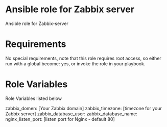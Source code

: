 # Ansible role for Zabbix server
Ansible role for Zabbix-server

# Requirements
No special requirements, note that this role requires root access, so either run with a global become: yes, or invoke the role in your playbook.

# Role Variables 
Role Variables listed below

zabbix_domen: [Your Zabbix domain]
zabbix_timezone: [timezone for your Zabbix server]
zabbix_database_user:
zabbix_database_name:
nginx_listen_port: [listen port for Nginx - default 80]
